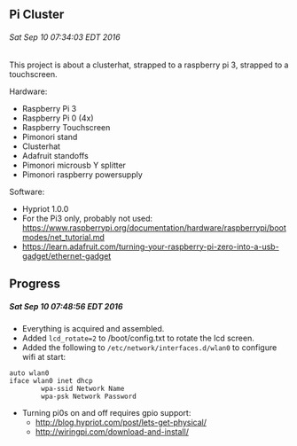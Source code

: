 Pi Cluster
----------
###### Sat Sep 10 07:34:03 EDT 2016

This project is about a clusterhat, strapped to a raspberry pi 3, strapped to a touchscreen.

Hardware:

- Raspberry Pi 3
- Raspberry Pi 0 (4x)
- Raspberry Touchscreen
- Pimonori stand
- Clusterhat
- Adafruit standoffs
- Pimonori microusb Y splitter
- Pimonori raspberry powersupply

Software:

- Hypriot 1.0.0
- For the Pi3 only, probably not used: https://www.raspberrypi.org/documentation/hardware/raspberrypi/bootmodes/net_tutorial.md
- https://learn.adafruit.com/turning-your-raspberry-pi-zero-into-a-usb-gadget/ethernet-gadget

Progress
--------
##### Sat Sep 10 07:48:56 EDT 2016
- Everything is acquired and assembled.
- Added `lcd_rotate=2` to /boot/config.txt to rotate the lcd screen.
- Added the following to `/etc/network/interfaces.d/wlan0` to configure wifi at start:
```
auto wlan0
iface wlan0 inet dhcp
        wpa-ssid Network Name
        wpa-psk Network Password
```
- Turning pi0s on and off requires gpio support:
  - http://blog.hypriot.com/post/lets-get-physical/
  - http://wiringpi.com/download-and-install/

